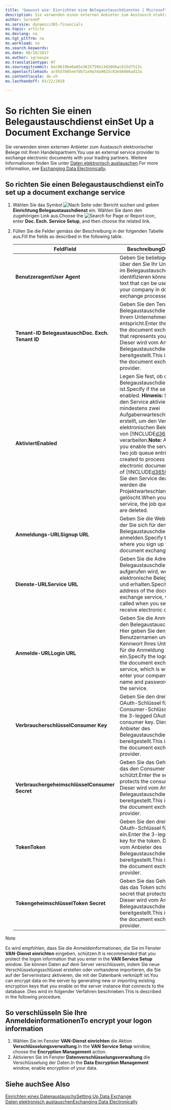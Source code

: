```yaml
---
title: 'Gewusst wie: Einrichten eine Belegaustauschdienstes | Microsoft Docs'
description: Sie verwenden einen externen Anbieter zum Austausch elektronischer Belege mit Ihren Handelspartnern.
author: SorenGP
ms.service: dynamics365-financials
ms.topic: article
ms.devlang: na
ms.tgt_pltfrm: na
ms.workload: na
ms.search.keywords: 
ms.date: 08/18/2017
ms.author: sgroespe
ms.translationtype: HT
ms.sourcegitcommit: bec0619be0a65e3625759e13d2866ac615d7513c
ms.openlocfilehash: ac95d7b05eefdb71e9a7da9025c83e50466ad13a
ms.contentlocale: de-ch
ms.lasthandoff: 03/22/2018

---
```

# <a name="set-up-a-document-exchange-service"></a><span data-ttu-id="d69ee-103">So richten Sie einen Belegaustauschdienst ein</span><span class="sxs-lookup"><span data-stu-id="d69ee-103">Set Up a Document Exchange Service</span></span>
<span data-ttu-id="d69ee-104">Sie verwenden einen externen Anbieter zum Austausch elektronischer Belege mit Ihren Handelspartnern.</span><span class="sxs-lookup"><span data-stu-id="d69ee-104">You use an external service provider to exchange electronic documents with your trading partners.</span></span> <span data-ttu-id="d69ee-105">Weitere Informationen finden Sie unter [Daten elektronisch austauschen](across-data-exchange.md).</span><span class="sxs-lookup"><span data-stu-id="d69ee-105">For more information, see [Exchanging Data Electronically](across-data-exchange.md).</span></span>  

## <a name="to-set-up-a-document-exchange-service"></a><span data-ttu-id="d69ee-106">So richten Sie einen Belegaustauschdienst ein</span><span class="sxs-lookup"><span data-stu-id="d69ee-106">To set up a document exchange service</span></span>  
1. <span data-ttu-id="d69ee-107">Wählen Sie das Symbol ![Nach Seite oder Bericht suchen](media/ui-search/search_small.png "Nach Seite oder Bericht suchen") und geben **Einrichtung Belegaustauschdienst** ein. Wählen Sie dann den zugehörigen Link aus.</span><span class="sxs-lookup"><span data-stu-id="d69ee-107">Choose the ![Search for Page or Report](media/ui-search/search_small.png "Search for Page or Report icon") icon, enter **Doc. Exch. Service Setup**, and then choose the related link.</span></span>  
2. <span data-ttu-id="d69ee-108">Füllen Sie die Felder gemäss der Beschreibung in der folgenden Tabelle aus.</span><span class="sxs-lookup"><span data-stu-id="d69ee-108">Fill the fields as described in the following table.</span></span>  

    |<span data-ttu-id="d69ee-109">Feld</span><span class="sxs-lookup"><span data-stu-id="d69ee-109">Field</span></span>|<span data-ttu-id="d69ee-110">Beschreibung</span><span class="sxs-lookup"><span data-stu-id="d69ee-110">Description</span></span>|  
    |---------------------------------|---------------------------------------|  
    |<span data-ttu-id="d69ee-111">**Benutzeragent**</span><span class="sxs-lookup"><span data-stu-id="d69ee-111">**User Agent**</span></span>|<span data-ttu-id="d69ee-112">Geben Sie beliebigen Text ein, über den Sie Ihr Unternehmen im Belegaustauschdienst identifizieren können</span><span class="sxs-lookup"><span data-stu-id="d69ee-112">Enter any text that can be used to identify your company in document exchange processes.</span></span>|  
    |<span data-ttu-id="d69ee-113">**Tenant-ID Belegaustausch**</span><span class="sxs-lookup"><span data-stu-id="d69ee-113">**Doc. Exch. Tenant ID**</span></span>|<span data-ttu-id="d69ee-114">Geben Sie den Tenant beim Belegaustauschdienst an, der Ihrem Unternehmen entspricht.</span><span class="sxs-lookup"><span data-stu-id="d69ee-114">Enter the tenant in the document exchange service that represents your company.</span></span> <span data-ttu-id="d69ee-115">Dieser wird vom Anbieter des Belegaustauschdienstes bereitgestellt.</span><span class="sxs-lookup"><span data-stu-id="d69ee-115">This is provided by the document exchange service provider.</span></span>|  
    |<span data-ttu-id="d69ee-116">**Aktiviert**</span><span class="sxs-lookup"><span data-stu-id="d69ee-116">**Enabled**</span></span>|<span data-ttu-id="d69ee-117">Legen Sie fest, ob der Belegaustauschdienst aktiviert ist.</span><span class="sxs-lookup"><span data-stu-id="d69ee-117">Specify if the service is enabled.</span></span> <span data-ttu-id="d69ee-118">**Hinweis:** Sobald Sie den Service aktivieren, werden mindestens zwei Aufgabenwarteschlangenposten erstellt, um den Verkehr von elektronischen Belegen zu und von [!INCLUDE[d365fin](includes/d365fin_md.md)] zu verarbeiten.</span><span class="sxs-lookup"><span data-stu-id="d69ee-118">**Note:**  As soon as you enable the service, at least two job queue entries are created to process the traffic of electronic documents in and out of [!INCLUDE[d365fin](includes/d365fin_md.md)].</span></span> <span data-ttu-id="d69ee-119">Wenn Sie den Service deaktivieren, werden die Projektwarteschlangenposten gelöscht.</span><span class="sxs-lookup"><span data-stu-id="d69ee-119">When you disable the service, the job queue entries are deleted.</span></span>|  
    |<span data-ttu-id="d69ee-120">**Anmeldungs-URL**</span><span class="sxs-lookup"><span data-stu-id="d69ee-120">**Signup URL**</span></span>|<span data-ttu-id="d69ee-121">Geben Sie die Webseite an, auf der Sie sich für den Belegaustauschdienst anmelden.</span><span class="sxs-lookup"><span data-stu-id="d69ee-121">Specify the web page where you sign up for the document exchange service.</span></span>|  
    |<span data-ttu-id="d69ee-122">**Dienste-URL**</span><span class="sxs-lookup"><span data-stu-id="d69ee-122">**Service URL**</span></span>|<span data-ttu-id="d69ee-123">Geben Sie die Adresse des Belegaustauschdienst an, die aufgerufen wird, wenn Sie elektronische Belege versenden und erhalten.</span><span class="sxs-lookup"><span data-stu-id="d69ee-123">Specify the address of the document exchange service, which will be called when you send and receive electronic documents.</span></span>|  
    |<span data-ttu-id="d69ee-124">**Anmelde-URL**</span><span class="sxs-lookup"><span data-stu-id="d69ee-124">**Login URL**</span></span>|<span data-ttu-id="d69ee-125">Geben Sie die Anmeldeseite für den Belegaustauschdienst an. Hier geben Sie den Benutzernamen und das Kennwort Ihres Unternehmens für die Anmeldung beim Service ein.</span><span class="sxs-lookup"><span data-stu-id="d69ee-125">Specify the logon page for the document exchange service, which is where you enter your company’s user name and password to log on to the service.</span></span>|  
    |<span data-ttu-id="d69ee-126">**Verbraucherschlüssel**</span><span class="sxs-lookup"><span data-stu-id="d69ee-126">**Consumer Key**</span></span>|<span data-ttu-id="d69ee-127">Geben Sie den dreiteiligen OAuth-Schlüssel für den Consumer-Schlüssel ein.</span><span class="sxs-lookup"><span data-stu-id="d69ee-127">Enter the 3-legged OAuth key for the consumer key.</span></span> <span data-ttu-id="d69ee-128">Dieser wird vom Anbieter des Belegaustauschdienstes bereitgestellt.</span><span class="sxs-lookup"><span data-stu-id="d69ee-128">This is provided by the document exchange service provider.</span></span>|  
    |<span data-ttu-id="d69ee-129">**Verbrauchergeheimschlüssel**</span><span class="sxs-lookup"><span data-stu-id="d69ee-129">**Consumer Secret**</span></span>|<span data-ttu-id="d69ee-130">Geben Sie das Geheimnis ein, das den Consumer-Schlüssel schützt.</span><span class="sxs-lookup"><span data-stu-id="d69ee-130">Enter the secret that protects the consumer key.</span></span> <span data-ttu-id="d69ee-131">Dieser wird vom Anbieter des Belegaustauschdienstes bereitgestellt.</span><span class="sxs-lookup"><span data-stu-id="d69ee-131">This is provided by the document exchange service provider.</span></span>|  
    |<span data-ttu-id="d69ee-132">**Token**</span><span class="sxs-lookup"><span data-stu-id="d69ee-132">**Token**</span></span>|<span data-ttu-id="d69ee-133">Geben Sie den dreiteiligen OAuth-Schlüssel für das Token ein.</span><span class="sxs-lookup"><span data-stu-id="d69ee-133">Enter the 3-legged OAuth key for the token.</span></span> <span data-ttu-id="d69ee-134">Dieser wird vom Anbieter des Belegaustauschdienstes bereitgestellt.</span><span class="sxs-lookup"><span data-stu-id="d69ee-134">This is provided by the document exchange service provider.</span></span>|  
    |<span data-ttu-id="d69ee-135">**Tokengeheimschlüssel**</span><span class="sxs-lookup"><span data-stu-id="d69ee-135">**Token Secret**</span></span>|<span data-ttu-id="d69ee-136">Geben Sie das Geheimnis ein, das das Token schützt.</span><span class="sxs-lookup"><span data-stu-id="d69ee-136">Enter the secret that protects the token.</span></span> <span data-ttu-id="d69ee-137">Dieser wird vom Anbieter des Belegaustauschdienstes bereitgestellt.</span><span class="sxs-lookup"><span data-stu-id="d69ee-137">This is provided by the document exchange service provider.</span></span>|  

> [!NOTE]  
>  <span data-ttu-id="d69ee-138">Es wird empfohlen, dass Sie die Anmeldeinformationen, die Sie im Fenster **VAN-Dienst einrichten** eingeben, schützen.</span><span class="sxs-lookup"><span data-stu-id="d69ee-138">It is recommended that you protect the logon information that you enter in the **VAN Service Setup** window.</span></span> <span data-ttu-id="d69ee-139">Sie können Daten auf dem Server verschlüsseln, indem Sie neue Verschlüsselungsschlüssel erstellen oder vorhandene importieren, die Sie auf der Serverinstanz aktivieren, die mit der Datenbank verknüpft ist.</span><span class="sxs-lookup"><span data-stu-id="d69ee-139">You can encrypt data on the server by generating new or importing existing encryption keys that you enable on the server instance that connects to the database.</span></span> <span data-ttu-id="d69ee-140">Dies wird im folgender Verfahren beschrieben.</span><span class="sxs-lookup"><span data-stu-id="d69ee-140">This is described in the following procedure.</span></span>  

## <a name="to-encrypt-your-logon-information"></a><span data-ttu-id="d69ee-141">So verschlüsseln Sie Ihre Anmeldeinformationen</span><span class="sxs-lookup"><span data-stu-id="d69ee-141">To encrypt your logon information</span></span>  
1. <span data-ttu-id="d69ee-142">Wählen Sie im Fenster **VAN-Dienst einrichten** die Aktion **Verschlüsselungsverwaltung**.</span><span class="sxs-lookup"><span data-stu-id="d69ee-142">In the **VAN Service Setup** window, choose the **Encryption Management** action.</span></span>  
2. <span data-ttu-id="d69ee-143">Aktivieren Sie im Fenster **Datenverschlüsselungsverwaltung** die Verschlüsselung der Daten.</span><span class="sxs-lookup"><span data-stu-id="d69ee-143">In the **Data Encryption Management** window, enable encryption of your data.</span></span> <!--For more information, see [Manage Data Encryption](../manage-data-encryption.md).-->  

## <a name="see-also"></a><span data-ttu-id="d69ee-144">Siehe auch</span><span class="sxs-lookup"><span data-stu-id="d69ee-144">See Also</span></span>  
[<span data-ttu-id="d69ee-145">Einrichten eines Datenaustauschs</span><span class="sxs-lookup"><span data-stu-id="d69ee-145">Setting Up Data Exchange</span></span>](across-set-up-data-exchange.md)  
[<span data-ttu-id="d69ee-146">Daten elektronisch austauschen</span><span class="sxs-lookup"><span data-stu-id="d69ee-146">Exchanging Data Electronically</span></span>](across-data-exchange.md)

